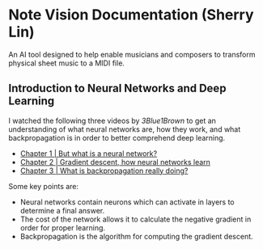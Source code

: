 # Note Vision Documentation (Sherry Lin)
 An AI tool designed to help enable musicians and composers to transform physical sheet music to a MIDI file.

## Introduction to Neural Networks and Deep Learning

I watched the following three videos by *3Blue1Brown* to get an understanding of what neural networks are, how they work, and what backpropagation is in order to better comprehend deep learning.

- [Chapter 1 | But what is a neural network?](https://youtu.be/aircAruvnKk?si=bKe3I8pQEtDHPTxS)
- [Chapter 2 | Gradient descent, how neural networks learn](https://youtu.be/IHZwWFHWa-w?si=bdLgCjGBCk_S1ENU)
- [Chapter 3 | What is backpropagation really doing?](https://youtu.be/Ilg3gGewQ5U?si=7DkytDDaGr3OIsuv)

Some key points are:

- Neural networks contain neurons which can activate in layers to determine a final answer.
- The cost of the network allows it to calculate the negative gradient in order for proper learning.
- Backpropagation is the algorithm for computing the gradient descent.